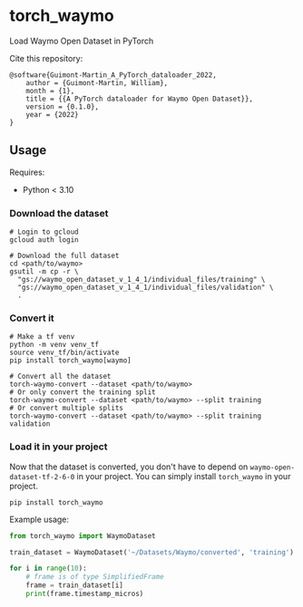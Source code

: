 # torch_waymo

Load Waymo Open Dataset in PyTorch

Cite this repository:
```
@software{Guimont-Martin_A_PyTorch_dataloader_2022,
    author = {Guimont-Martin, William},
    month = {1},
    title = {{A PyTorch dataloader for Waymo Open Dataset}},
    version = {0.1.0},
    year = {2022}
}
```

## Usage

Requires:
- Python < 3.10

### Download the dataset

```shell
# Login to gcloud
gcloud auth login

# Download the full dataset
cd <path/to/waymo>
gsutil -m cp -r \
  "gs://waymo_open_dataset_v_1_4_1/individual_files/training" \
  "gs://waymo_open_dataset_v_1_4_1/individual_files/validation" \
  .
```

### Convert it

```shell
# Make a tf venv
python -m venv venv_tf
source venv_tf/bin/activate
pip install torch_waymo[waymo]

# Convert all the dataset
torch-waymo-convert --dataset <path/to/waymo>
# Or only convert the training split
torch-waymo-convert --dataset <path/to/waymo> --split training
# Or convert multiple splits
torch-waymo-convert --dataset <path/to/waymo> --split training validation
```

### Load it in your project

Now that the dataset is converted, you don't have to depend on `waymo-open-dataset-tf-2-6-0` in your project.
You can simply install `torch_waymo` in your project.

```shell
pip install torch_waymo
```

Example usage:

```python
from torch_waymo import WaymoDataset

train_dataset = WaymoDataset('~/Datasets/Waymo/converted', 'training')

for i in range(10):
    # frame is of type SimplifiedFrame
    frame = train_dataset[i]
    print(frame.timestamp_micros)
```
